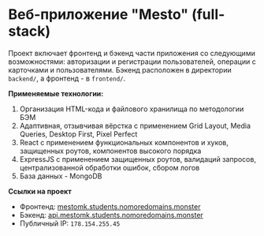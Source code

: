 # Веб-приложение "Mesto" (full-stack)

Проект включает фронтенд и бэкенд части приложения со следующими возможностями: авторизации и регистрации пользователей, операции с карточками и пользователями. Бэкенд расположен в директории `backend/`, а фронтенд - в `frontend/`. 

**Применяемые технологии:**
1. Организация HTML-кода и файлового хранилища по методологии БЭМ
2. Адаптивная, отзывчивая вёрстка с применением Grid Layout, Media Queries, Desktop First, Pixel Perfect
3. React с применением функциональных компонентов и хуков, защищенных роутов, компонентов высокого порядка
4. ExpressJS с применением защищенных роутов, валидаций запросов, централизованной обработки ошибок, сбором логов
5. База данных - MongoDB

**Ссылки на проект**
+ Фронтенд: [mestomk.students.nomoredomains.monster](mestomk.students.nomoredomains.monster)
+ Бэкенд: [api.mestomk.students.nomoredomains.monster](api.mestomk.students.nomoredomains.monster)
+ Публичный IP: `178.154.255.45`
